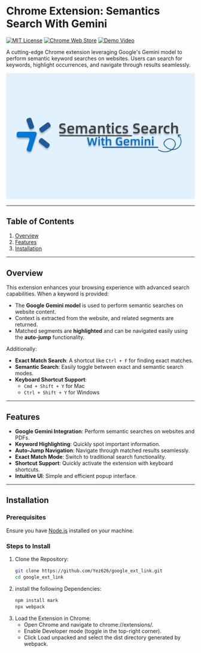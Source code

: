 # Chrome Extension: Semantics Search With Gemini

[![MIT License](https://img.shields.io/badge/license-MIT-blue.svg)](LICENSE)
[![Chrome Web Store](https://img.shields.io/badge/Chrome%20Web%20Store-Visit-brightgreen.svg)](https://chromewebstore.google.com/detail/semantic-search-with-genm/hnjmloccdlhfhecmkemojkpmjhefpeee?hl=en-US&utm_source=ext_sidebar)
[![Demo Video](https://img.shields.io/badge/Demo-Video-red.svg)](https://youtu.be/-k51C5WMjT4)

A cutting-edge Chrome extension leveraging Google's Gemini model to perform semantic keyword searches on websites. Users can search for keywords, highlight occurrences, and navigate through results seamlessly.

![Extension Preview](cover.png)

---

## Table of Contents
1. [Overview](#overview)
2. [Features](#features)
3. [Installation](#installation)
---

## Overview

This extension enhances your browsing experience with advanced search capabilities. When a keyword is provided:
- The **Google Gemini model** is used to perform semantic searches on website content.
- Context is extracted from the website, and related segments are returned.
- Matched segments are **highlighted** and can be navigated easily using the **auto-jump** functionality.

Additionally:
- **Exact Match Search**: A shortcut like `Ctrl + F` for finding exact matches.
- **Semantic Search**: Easily toggle between exact and semantic search modes.
- **Keyboard Shortcut Support**: 
  - `Cmd + Shift + Y` for Mac
  - `Ctrl + Shift + Y` for Windows

---

## Features

- **Google Gemini Integration**: Perform semantic searches on websites and PDFs.
- **Keyword Highlighting**: Quickly spot important information.
- **Auto-Jump Navigation**: Navigate through matched results seamlessly.
- **Exact Match Mode**: Switch to traditional search functionality.
- **Shortcut Support**: Quickly activate the extension with keyboard shortcuts.
- **Intuitive UI**: Simple and efficient popup interface.

---

## Installation

### Prerequisites
Ensure you have [Node.js](https://nodejs.org/) installed on your machine.

### Steps to Install
1. Clone the Repository:
   ```bash
   git clone https://github.com/Yez626/google_ext_link.git
   cd google_ext_link
2. install the following Dependencies:
   ```bash
   npm install mark
   npx webpack
3. Load the Extension in Chrome:
   - Open Chrome and navigate to chrome://extensions/.
   - Enable Developer mode (toggle in the top-right corner).
   - Click Load unpacked and select the dist directory generated by webpack.
